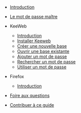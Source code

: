 - [Introduction](concepts/introduction.md)
- [Le mot de passe maître](concepts/master-password.md)


- KeeWeb

  - [Introduction](concepts/keeweb.md)
  - [Installer Keeweb](tasks/keeweb-installing.md)
  - [Créer une nouvelle base](tasks/keeweb-creating-new-database.md)
  - [Ouvrir une base existante](tasks/keeweb-opening-database.md)
  - [Ajouter un mot de passe](tasks/keeweb-adding-password.md)
  - [Rechercher un mot de passe](tasks/keeweb-search-password.md)
  - [Utiliser un mot de passe](tasks/keeweb-use-password.md)


- Firefox

  - [Introduction](concepts/firefox.md)

- [Foire aux questions](concepts/faq.md)
- [Contribuer à ce guide](./CONTRIBUTING.md)
